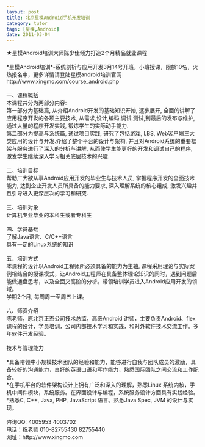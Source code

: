 ```yaml
---
layout: post
title: 北京星模Android手机开发培训
category: tutor
tags: [星模,Android]
date: 2011-03-04
---
```

<p>★星模Android培训大师陈少佳倾力打造2个月精品就业课程<br />
<br />
*星模Android培训*-系统剖析与应用开发3月14号开班，小班授课，限额10名，火热报名中，更多详情请登陆星模android培训官网http://www.xingmo.com/course_android.php<br />
<br />
一、课程概括<br />
本课程共分为两部分内容:<br />
第一部分为基础篇, 从介绍Android开发的基础知识开始, 逐步展开, 全面的讲解了应用程序开发的各项主要技术, 从需求,设计,编码,调试,测试,到最后的发布与维护, 通过大量的程序开发实践, 锻炼学生的实际动手能力. <br />
第二部分为提高与系统篇, 通过项目实践, 研究了包括游戏, LBS, Web客户端三大类应用的设计与开发.介绍了整个平台的设计与架构, 并且对Android系统的重要框架与服务进行了深入的分析与讲解, 从而使学生能更好的开发和调试自己的程序, 激发学生继续深入学习相关底层技术的兴趣.<br />
<br />
二、培训目标<br />
帮助广大欲从事Android应用开发的毕业生与技术人员, 掌握程序开发的全面技术能力, 达到企业开发人员所具备的能力要求, 深入理解系统的核心组成, 激发兴趣并且引导进入更深层次的学习和研究.<br />
<br />
三、培训对象<br />
计算机专业毕业的本科生或者专科生<br />
<br />
四、学员基础<br />
了解Java语言、C/C++语言<br />
具有一定的Linux系统的知识<br />
<br />
五、培训方式<br />
本课程的设计以Android工程师所必须具备的能力为主轴, 课程采用理论与实际案例相结合的授课模式，让Android工程师在具备整体理论知识的同时，遇到问题后能做通盘思考，以及全面又高阶的分析。带领培训学员进入Android应用开发的领域。<br />
学期2个月, 每周周一至周五上课。<br />
<br />
六、师资介绍<br />
陈老师，原北京正杰公司技术总监，高级Android 讲师，主要负责Android、flex课程的设计，学员培训，公司内部技术学习和实践，和对外软件技术交流工作。多年软件开发经验。<br />
<br />
技术与管理能力<br />
<br />
*具备带领中小规模技术团队的经验和能力，能够进行自我与团队成员的激励，具备较好的沟通能力，良好的英语口语和写作能力，熟悉国际团队之间交流和工作配合。<br />
*在手机平台的软件架构设计上拥有广泛和深入的理解，熟悉Linux 系统内核，手机中间件模块，系统服务。在界面设计与编程，系统服务设计方面具有实践经验。<br />
*熟悉C, C++, Java, PHP, JavaScript 语言。熟悉Java Spec, JVM 的设计与实现。<br />
<br />
咨询QQ: 4005953 4003702<br />
电话：祝老师 010-82755430 82755440<br />
网址：http://www.xingmo.com</p>
